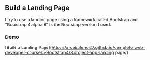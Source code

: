 ## Build a Landing Page 

 I try to use a landing page using a framework called Bootstrap and  "Bootstrap 4 alpha 6"  is the Bootstrap version I used.


### Demo
[Build a Landing Page](https://arcobalenoi27.github.io/complete-web-developer-course/5-Bootstrap4/8.project-app-landing page/)

